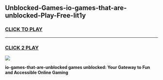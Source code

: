 
## Unblocked-Games-io-games-that-are-unblocked-Play-Free-lit1y
<h3>
<a href="https://premium76.site?title=io-games-that-are-unblocked&ref=18A">CLICK TO PLAY</a></h3>
<hr>

<h3>
<a href="https://premium76.site?title=io-games-that-are-unblocked&ref=18A">CLICK 2 PLAY</a>
  
</h3>

<a href="https://premium76.site?title=io-games-that-are-unblocked&ref=18A"><img src="https://clearcache.store/games.png"></a>


**io-games-that-are-unblocked games unblocked: Your Gateway to Fun and Accessible Online Gaming**
